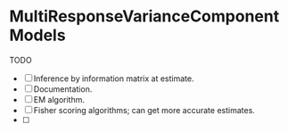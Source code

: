 # MultiResponseVarianceComponentModels

TODO  
- [ ] Inference by information matrix at estimate.  
- [ ] Documentation.  
- [ ] EM algorithm. 
- [ ] Fisher scoring algorithms; can get more accurate estimates.
- [ ] 